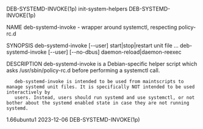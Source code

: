 DEB-SYSTEMD-INVOKE(1p)						      init-system-helpers						DEB-SYSTEMD-INVOKE(1p)

NAME
       deb-systemd-invoke - wrapper around systemctl, respecting policy-rc.d

SYNOPSIS
       deb-systemd-invoke [--user] start|stop|restart unit file ...  deb-systemd-invoke [--user] [--no-dbus] daemon-reload|daemon-reexec

DESCRIPTION
       deb-systemd-invoke is a Debian-specific helper script which asks /usr/sbin/policy-rc.d before performing a systemctl call.

       deb-systemd-invoke is intended to be used from maintscripts to manage systemd unit files. It is specifically NOT intended to be used interactively by
       users. Instead, users should run systemd and use systemctl, or not bother about the systemd enabled state in case they are not running systemd.

1.66ubuntu1								  2023-12-06							DEB-SYSTEMD-INVOKE(1p)
